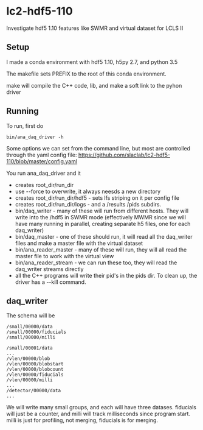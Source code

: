 # lc2-hdf5-110
Investigate hdf5 1.10 features like SWMR and virtual dataset for LCLS II

## Setup
I made a conda environment with hdf5 1.10, h5py 2.7, and python 3.5

The makefile sets PREFIX to the root of this conda environment.

make will compile the C++ code, lib, and make a soft link to the pyhon driver 

## Running
To run, first do
```
bin/ana_daq_driver -h
```
Some options we can set from the command line, but most are controlled through the yaml config file: https://github.com/slaclab/lc2-hdf5-110/blob/master/config.yaml

You run ana_daq_driver and it
* creates root_dir/run_dir
* use --force to overwrite, it always neesds a new directory
* creates root_dir/run_dir/hdf5 - sets lfs striping on it per config file
* creates root_dir/run_dir/logs - and a /results /pids subdirs. 
* bin/daq_writer - many of these will run from different hosts. They will write into the /hdf5 in SWMR mode (effectively MWMR since we will have many running in parallel, creating separate h5 files, one for each daq_writer)
* bin/daq_master - one of these should run, it will read all the daq_writer files and make a master file with the virtual dataset
* bin/ana_reader_master - many of these will run, they will all read the master file to work with the virtual view
* bin/ana_reader_stream - we can run these too, they will read the daq_writer streams directly
* all the C++ programs will write their pid's in the pids dir. To clean up, the driver has a --kill command.

## daq_writer
The schema will be
```
/small/00000/data
/small/00000/fiducials
/small/00000/milli

/small/00001/data
...
/vlen/00000/blob
/vlen/00000/blobstart
/vlen/00000/blobcount
/vlen/00000/fiducials
/vlen/00000/milli
...
/detector/00000/data
...
```
We will write many small groups, and each will have three datases.
fiducials will just be a counter, and milli will track milliseconds since program start.
milli is just for profiling, not merging, fiducials is for merging.  

